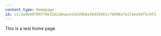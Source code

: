 ```yaml
---
content_type: Homepage
id: c1caa4b497097f9e3162a8aace143d9b8a36455981c7b098a7a1faee56f5c9f2
---
```


This is a test home page
